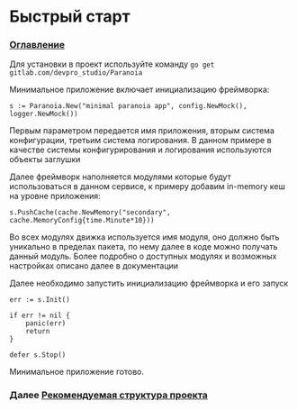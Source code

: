 # Быстрый старт

### [Оглавление](./index.md)

Для установки в проект используйте команду `go get gitlab.com/devpro_studio/Paranoia`

Минимальное приложение включает инициализацию фреймворка:

```
s := Paranoia.New("minimal paranoia app", config.NewMock(), logger.NewMock())
```

Первым параметром передается имя приложения, вторым система конфигурации, третьим система логирования. В данном примере в качестве системы конфигурирования и логирования используются объекты заглушки


Далее фреймворк наполняется модулями которые будут использоваться в данном сервисе, к примеру добавим in-memory кеш на уровне приложения:

```
s.PushCache(cache.NewMemory("secondary", cache.MemoryConfig{time.Minute*10}))
```

Во всех модулях движка используется имя модуля, оно должно быть уникально в пределах пакета, по нему далее в коде можно получать данный модуль. Более подробно о доступных модулях и возможных настройках описано далее в документации

Далее необходимо запустить инициализацию фреймворка и его запуск

```
err := s.Init()

if err != nil {
    panic(err)
    return
}

defer s.Stop()
```

Минимальное приложение готово.


### Далее [Рекомендуемая структура проекта](./project-struct.md)